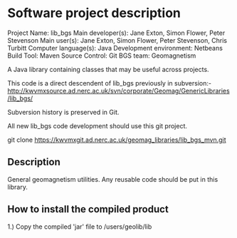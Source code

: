 Software project description
============================

Project Name:            lib_bgs
Main developer(s):       Jane Exton, Simon Flower, Peter Stevenson 
Main user(s):            Jane Exton, Simon Flower, Peter Stevenson, Chris Turbitt
Computer language(s):    Java
Development environment: Netbeans
Build Tool:              Maven
Source Control:          Git
BGS team:                Geomagnetism


A Java library containing classes that may be useful across projects.

This code is a direct descendent of lib_bgs previously in subversion:-
http://kwvmxsource.ad.nerc.ac.uk/svn/corporate/Geomag/GenericLibraries/lib_bgs/

Subversion history is preserved in Git.

All new lib_bgs code development should use this git project.

git clone https://kwvmxgit.ad.nerc.ac.uk/geomag_libraries/lib_bgs_mvn.git

Description
-----------
General geomagnetism utilities. Any reusable code should be put in this library.

How to install the compiled product
-----------------------------------

1.) Copy the compiled 'jar' file to
	/users/geolib/lib
